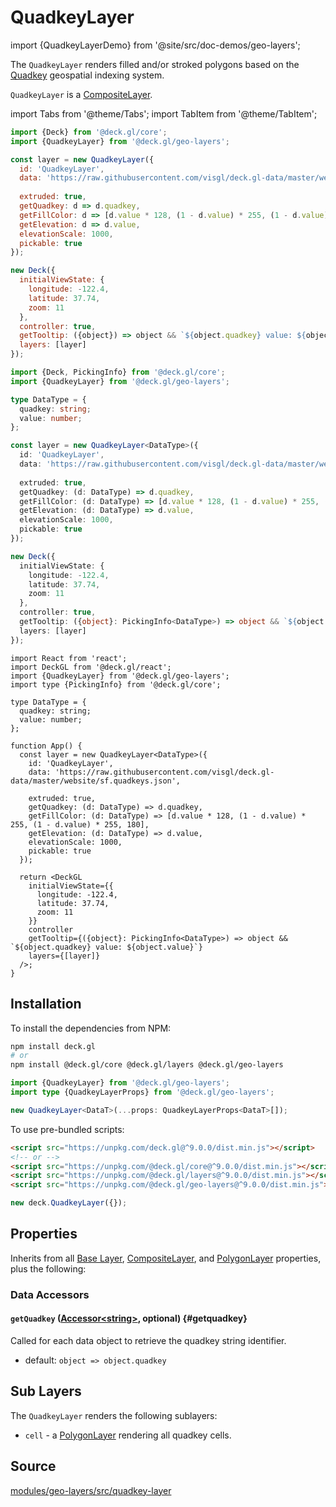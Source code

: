 # QuadkeyLayer

import {QuadkeyLayerDemo} from '@site/src/doc-demos/geo-layers';

<QuadkeyLayerDemo />

The `QuadkeyLayer` renders filled and/or stroked polygons based on the [Quadkey](https://towardsdatascience.com/geospatial-indexing-with-quadkeys-d933dff01496) geospatial indexing system.

`QuadkeyLayer` is a [CompositeLayer](../core/composite-layer.md).


import Tabs from '@theme/Tabs';
import TabItem from '@theme/TabItem';

<Tabs groupId="language">
  <TabItem value="js" label="JavaScript">

```js
import {Deck} from '@deck.gl/core';
import {QuadkeyLayer} from '@deck.gl/geo-layers';

const layer = new QuadkeyLayer({
  id: 'QuadkeyLayer',
  data: 'https://raw.githubusercontent.com/visgl/deck.gl-data/master/website/sf.quadkeys.json',
  
  extruded: true,
  getQuadkey: d => d.quadkey,
  getFillColor: d => [d.value * 128, (1 - d.value) * 255, (1 - d.value) * 255, 180],
  getElevation: d => d.value,
  elevationScale: 1000,
  pickable: true
});

new Deck({
  initialViewState: {
    longitude: -122.4,
    latitude: 37.74,
    zoom: 11
  },
  controller: true,
  getTooltip: ({object}) => object && `${object.quadkey} value: ${object.value}`,
  layers: [layer]
});
```

  </TabItem>
  <TabItem value="ts" label="TypeScript">

```ts
import {Deck, PickingInfo} from '@deck.gl/core';
import {QuadkeyLayer} from '@deck.gl/geo-layers';

type DataType = {
  quadkey: string;
  value: number;
};

const layer = new QuadkeyLayer<DataType>({
  id: 'QuadkeyLayer',
  data: 'https://raw.githubusercontent.com/visgl/deck.gl-data/master/website/sf.quadkeys.json',
  
  extruded: true,
  getQuadkey: (d: DataType) => d.quadkey,
  getFillColor: (d: DataType) => [d.value * 128, (1 - d.value) * 255, (1 - d.value) * 255, 180],
  getElevation: (d: DataType) => d.value,
  elevationScale: 1000,
  pickable: true
});

new Deck({
  initialViewState: {
    longitude: -122.4,
    latitude: 37.74,
    zoom: 11
  },
  controller: true,
  getTooltip: ({object}: PickingInfo<DataType>) => object && `${object.quadkey} value: ${object.value}`,
  layers: [layer]
});
```

  </TabItem>
  <TabItem value="react" label="React">

```tsx
import React from 'react';
import DeckGL from '@deck.gl/react';
import {QuadkeyLayer} from '@deck.gl/geo-layers';
import type {PickingInfo} from '@deck.gl/core';

type DataType = {
  quadkey: string;
  value: number;
};

function App() {
  const layer = new QuadkeyLayer<DataType>({
    id: 'QuadkeyLayer',
    data: 'https://raw.githubusercontent.com/visgl/deck.gl-data/master/website/sf.quadkeys.json',
    
    extruded: true,
    getQuadkey: (d: DataType) => d.quadkey,
    getFillColor: (d: DataType) => [d.value * 128, (1 - d.value) * 255, (1 - d.value) * 255, 180],
    getElevation: (d: DataType) => d.value,
    elevationScale: 1000,
    pickable: true
  });

  return <DeckGL
    initialViewState={{
      longitude: -122.4,
      latitude: 37.74,
      zoom: 11
    }}
    controller
    getTooltip={({object}: PickingInfo<DataType>) => object && `${object.quadkey} value: ${object.value}`}
    layers={[layer]}
  />;
}
```

  </TabItem>
</Tabs>


## Installation

To install the dependencies from NPM:

```bash
npm install deck.gl
# or
npm install @deck.gl/core @deck.gl/layers @deck.gl/geo-layers
```

```ts
import {QuadkeyLayer} from '@deck.gl/geo-layers';
import type {QuadkeyLayerProps} from '@deck.gl/geo-layers';

new QuadkeyLayer<DataT>(...props: QuadkeyLayerProps<DataT>[]);
```

To use pre-bundled scripts:

```html
<script src="https://unpkg.com/deck.gl@^9.0.0/dist.min.js"></script>
<!-- or -->
<script src="https://unpkg.com/@deck.gl/core@^9.0.0/dist.min.js"></script>
<script src="https://unpkg.com/@deck.gl/layers@^9.0.0/dist.min.js"></script>
<script src="https://unpkg.com/@deck.gl/geo-layers@^9.0.0/dist.min.js"></script>
```

```js
new deck.QuadkeyLayer({});
```


## Properties

Inherits from all [Base Layer](../core/layer.md), [CompositeLayer](../core/composite-layer.md), and [PolygonLayer](../layers/polygon-layer.md) properties, plus the following:

### Data Accessors

#### `getQuadkey` ([Accessor&lt;string&gt;](../../developer-guide/using-layers.md#accessors), optional) {#getquadkey}

Called for each data object to retrieve the quadkey string identifier.

* default: `object => object.quadkey`


## Sub Layers

The `QuadkeyLayer` renders the following sublayers:

* `cell` - a [PolygonLayer](../layers/polygon-layer.md) rendering all quadkey cells.


## Source

[modules/geo-layers/src/quadkey-layer](https://github.com/visgl/deck.gl/tree/9.0-release/modules/geo-layers/src/quadkey-layer)
